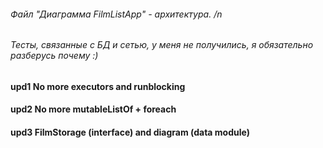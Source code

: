 ###### Файл "Диаграмма FilmListApp" - архитектура. /n
###### Тесты, связанные с БД и сетью, у меня не получились, я обязательно разберусь почему :)

#### upd1 No more executors and runblocking
#### upd2 No more mutableListOf + foreach
#### upd3 FilmStorage (interface) and diagram (data module)
